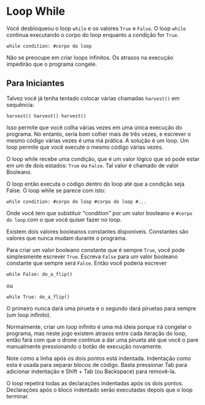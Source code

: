 # Loop While
Você desbloqueou o loop `while` e os valores `True` e `False`. O loop `while` continua executando o corpo do loop enquanto a condição for `True`.

`while condition:
	#corpo do loop`

Não se preocupe em criar loops infinitos. Os atrasos na execução impedirão que o programa congele.

## Para Iniciantes
Talvez você já tenha tentado colocar várias chamadas `harvest()` em sequência:

`harvest()
harvest()
harvest()`

Isso permite que você colha várias vezes em uma única execução do programa. 
No entanto, seria bom colher mais de três vezes, e escrever o mesmo código várias vezes é uma má prática. 
A solução é um loop. 
Um loop permite que você execute o mesmo código várias vezes.

O loop while recebe uma condição, que é um valor lógico que só pode estar em um de dois estados: `True` ou `False`. 
Tal valor é chamado de valor Booleano.

O loop então executa o código dentro do loop até que a condição seja False.
O loop while se parece com isto:

`while condition:
	#corpo do loop
	#corpo do loop
	#...`
	
Onde você tem que substituir "condition" por um valor booleano e `#corpo do loop` com o que você quiser fazer no loop.

Existem dois valores booleanos constantes disponíveis. Constantes são valores que nunca mudam durante o programa.

Para criar um valor booleano constante que é sempre `True`, você pode simplesmente escrever `True`. Escreva `False` para um valor booleano constante que sempre será `False`.
Então você poderia escrever


`while False:
	do_a_flip()`

ou

`while True:
	do_a_flip()`

O primeiro nunca dará uma pirueta e o segundo dará piruetas para sempre (um loop infinito). 

Normalmente, criar um loop infinito é uma má ideia porque irá congelar o programa, mas neste jogo existem atrasos entre cada iteração do loop, então fará com que o drone continue a dar uma pirueta até que você o pare manualmente pressionando o botão de execução novamente.

Note como a linha após os dois pontos está indentada. Indentação como esta é usada para separar blocos de código.
Basta pressionar Tab para adicionar indentação e Shift + Tab (ou Backspace) para removê-la.

O loop repetirá todas as declarações indentadas após os dois pontos.
Declarações após o bloco indentado serão executadas depois que o loop terminar.
